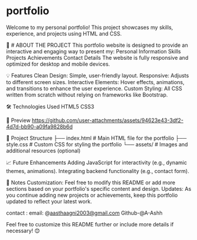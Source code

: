 # portfolio
Welcome to my personal portfolio! This project showcases my skills, experience, and projects using HTML and CSS.

🚀 # ABOUT THE PROJECT
This portfolio website is designed to provide an interactive and engaging way to present my:
Personal Information
Skills
Projects
Achievements
Contact Details
The website is fully responsive and optimized for desktop and mobile devices.

💡 Features
Clean Design: Simple, user-friendly layout.
Responsive: Adjusts to different screen sizes.
Interactive Elements: Hover effects, animations, and transitions to enhance the user experience.
Custom Styling: All CSS written from scratch without relying on frameworks like Bootstrap.

🛠️ Technologies Used
HTML5
CSS3

📸 Preview
https://github.com/user-attachments/assets/94623e43-3df2-4d7d-bb90-a09fa9828b6d

📂 Project Structure
├── index.html        # Main HTML file for the portfolio
├── style.css         # Custom CSS for styling the portfolio
└── assets/           # Images and additional resources (optional)

📈 Future Enhancements
Adding JavaScript for interactivity (e.g., dynamic themes, animations).
Integrating backend functionality (e.g., contact form).

📝 Notes
Customization: Feel free to modify this README or add more sections based on your portfolio's specific content and design.
Updates: As you continue adding new projects or achievements, keep this portfolio updated to reflect your latest work.

contact :
email: @aasthaagni2003@gmail.com
Github-@A-Ashh

Feel free to customize this README further or include more details if necessary! 😊

